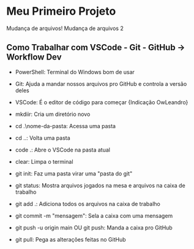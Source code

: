 # Meu Primeiro Projeto

Mudança de arquivos!
Mudança de arquivos 2

## Como Trabalhar com VSCode - Git - GitHub -> Workflow Dev
- PowerShell: Terminal do Windows bom de usar
- Git: Ajuda a mandar nossos arquivos pro GitHub e controla a versão deles
- VSCode: É o editor de código para começar {Indicação OwLeandro}
- mkdiir: Cria um diretório novo
- cd .\nome-da-pasta: Acessa uma pasta
- cd ..: Volta uma pasta
- code .: Abre o VSCode na pasta atual
- clear: Limpa o terminal

- git init: Faz uma pasta virar uma "pasta do git"
- git status: Mostra arquivos jogados na mesa e arquivos na caixa de trabalho
- git add .: Adiciona todos os arquivos na caixa de trabalho
- git commit -m "mensagem": Sela a caixa com uma mensagem
- git push -u origin main OU git push: Manda a caixa pro GitHub
- git pull: Pega as alterações feitas no GitHub
